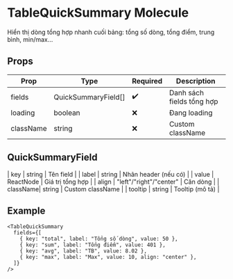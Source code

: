 # TableQuickSummary Molecule

Hiển thị dòng tổng hợp nhanh cuối bảng: tổng số dòng, tổng điểm, trung bình, min/max...

## Props

| Prop      | Type                | Required | Description                      |
|-----------|---------------------|----------|----------------------------------|
| fields    | QuickSummaryField[] | ✔️       | Danh sách fields tổng hợp        |
| loading   | boolean             | ❌       | Đang loading                     |
| className | string              | ❌       | Custom className                 |

## QuickSummaryField

| key      | string      | Tên field          |
| label    | string      | Nhãn header (nếu có) |
| value    | ReactNode   | Giá trị tổng hợp   |
| align    | "left"/"right"/"center" | Căn dòng |
| className| string      | Custom className   |
| tooltip  | string      | Tooltip (mô tả)    |

## Example

```tsx
<TableQuickSummary
  fields={[
    { key: "total", label: "Tổng số dòng", value: 50 },
    { key: "sum", label: "Tổng điểm", value: 401 },
    { key: "avg", label: "TB", value: 8.02 },
    { key: "max", label: "Max", value: 10, align: "center" },
  ]}
/>
